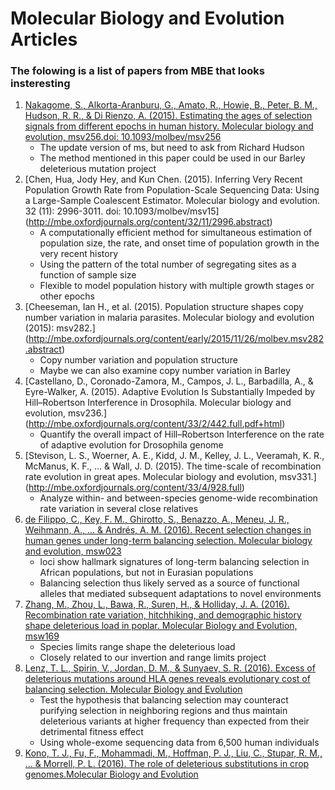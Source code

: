 # Molecular Biology and Evolution Articles
### The folowing is a list of papers from MBE that looks insteresting
1. [Nakagome, S., Alkorta-Aranburu, G., Amato, R., Howie, B., Peter, B. M., Hudson, R. R., &amp; Di Rienzo, A. (2015). Estimating the ages of selection signals from different epochs in human history. Molecular biology and evolution, msv256.doi: 10.1093/molbev/msv256](http://mbe.oxfordjournals.org/content/early/2015/11/05/molbev.msv256.short?rss=1)
   - The update version of ms, but need to ask from Richard Hudson
   - The method mentioned in this paper could be used in our Barley deleterious mutation project
2. [Chen, Hua, Jody Hey, and Kun Chen. (2015). Inferring Very Recent Population Growth Rate from Population-Scale Sequencing Data: Using a Large-Sample Coalescent Estimator. Molecular biology and evolution. 32 (11): 2996-3011. doi: 10.1093/molbev/msv15]
(http://mbe.oxfordjournals.org/content/32/11/2996.abstract)
   - A computationally efficient method for simultaneous estimation of population size, the rate, and onset time of population growth in the very recent history
   - Using the pattern of the total number of segregating sites as a function of sample size 
   - Flexible to model population history with multiple growth stages or other epochs
3. [Cheeseman, Ian H., et al. (2015). Population structure shapes copy number variation in malaria parasites. Molecular biology and evolution (2015): msv282.]
(http://mbe.oxfordjournals.org/content/early/2015/11/26/molbev.msv282.abstract)
   - Copy number variation and population structure
   - Maybe we can also examine copy number variation in Barley
4. [Castellano, D., Coronado-Zamora, M., Campos, J. L., Barbadilla, A., & Eyre-Walker, A. (2015). Adaptive Evolution Is Substantially Impeded by Hill–Robertson Interference in Drosophila. Molecular biology and evolution, msv236.] (http://mbe.oxfordjournals.org/content/33/2/442.full.pdf+html)
   - Quantify the overall impact of Hill–Robertson Interference on the rate of adaptive evolution for Drosophila genome
5. [Stevison, L. S., Woerner, A. E., Kidd, J. M., Kelley, J. L., Veeramah, K. R., McManus, K. F., ... & Wall, J. D. (2015). The time-scale of recombination rate evolution in great apes. Molecular biology and evolution, msv331.]
(http://mbe.oxfordjournals.org/content/33/4/928.full)
   - Analyze within- and between-species genome-wide recombination rate variation in several close relatives
6. [de Filippo, C., Key, F. M., Ghirotto, S., Benazzo, A., Meneu, J. R., Weihmann, A., ... & Andrés, A. M. (2016). Recent selection changes in human genes under long-term balancing selection. Molecular biology and evolution, msw023](http://mbe.oxfordjournals.org/content/33/6/1435.full.pdf+html)
   - loci show hallmark signatures of long-term balancing selection in African populations, but not in Eurasian populations
   - Balancing selection thus likely served as a source of functional alleles that mediated subsequent adaptations to novel environments
7. [Zhang, M., Zhou, L., Bawa, R., Suren, H., & Holliday, J. A. (2016). Recombination rate variation, hitchhiking, and demographic history shape deleterious load in poplar. Molecular Biology and Evolution, msw169](http://mbe.oxfordjournals.org/content/early/2016/08/10/molbev.msw169.abstract)
   - Species limits range shape the deleterious load
   - Closely related to our invertion and range limits project
8. [Lenz, T. L., Spirin, V., Jordan, D. M., & Sunyaev, S. R. (2016). Excess of deleterious mutations around HLA genes reveals evolutionary cost of balancing selection. Molecular Biology and Evolution](http://mbe.oxfordjournals.org/content/early/2016/06/29/molbev.msw127.full)
   - Test the hypothesis that balancing selection may counteract purifying selection in neighboring regions and thus maintain deleterious variants at higher frequency than expected from their detrimental fitness effect
   - Using whole-exome sequencing data from 6,500 human individuals
9. [Kono, T. J., Fu, F., Mohammadi, M., Hoffman, P. J., Liu, C., Stupar, R. M., ... & Morrell, P. L. (2016). The role of deleterious substitutions in crop genomes.Molecular Biology and Evolution](http://mbe.oxfordjournals.org/content/early/2016/06/23/molbev.msw102.full)
